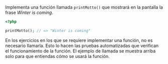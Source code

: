 Implementa una función llamada `printMotto()` que mostrará en la pantalla la frase *Winter is coming*.

```php
<?php

printMotto(); // => "Winter is coming"
```

En los ejercicios en los que se requiere implementar una función, no es necesario llamarla. Esto lo hacen las pruebas automatizadas que verifican el funcionamiento de la función. El ejemplo de llamada se muestra arriba solo para que entiendas cómo se usará la función.
